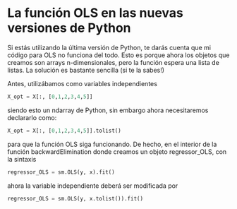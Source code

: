 # La función OLS en las nuevas versiones de Python

Si estás utilizando la última versión de Python, te darás cuenta que mi código para OLS no funciona del todo. Esto es porque ahora los objetos que creamos son arrays n-dimensionales, pero la función espera una lista de listas. La solución es bastante sencilla (si te la sabes!)

Antes, utilizábamos como variables independientes

```python
X_opt = X[:, [0,1,2,3,4,5]]
```
siendo esto un ndarray de Python, sin embargo ahora necesitaremos declararlo como:

```python
X_opt = X[:, [0,1,2,3,4,5]].tolist()
```

para que la función OLS siga funcionando. De hecho, en el interior de la función backwardElimination donde creamos un objeto regressor_OLS, con la sintaxis

```python
regressor_OLS = sm.OLS(y, x).fit()
```

ahora la variable independiente deberá ser modificada por

```python
regressor_OLS = sm.OLS(y, x.tolist()).fit()
```